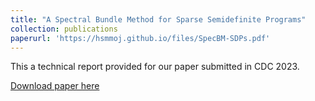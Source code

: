```yaml
---
title: "A Spectral Bundle Method for Sparse Semidefinite Programs"
collection: publications
paperurl: 'https://hsmmoj.github.io/files/SpecBM-SDPs.pdf'
---
```


This a technical report provided for our paper submitted in CDC 2023.

[Download paper here](https://hsmmoj.github.io/files/SpecBM-SDPs.pdf)

